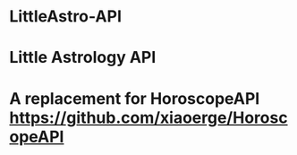 LittleAstro-API
===============

Little Astrology API
===================

A replacement for HoroscopeAPI https://github.com/xiaoerge/HoroscopeAPI
=======================================================================
